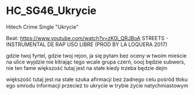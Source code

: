 # HC_SG46_Ukrycie
Hitech Crime Single "Ukrycie"

Beat: https://www.youtube.com/watch?v=zK0i_QRJBoA 
STREETS - INSTRUMENTAL DE RAP USO LIBRE (PROD BY LA LOQUERA 2017)

gdzie twoj fyrtel, gdzie twoj rejon, ja się pytam bez oceny
w twoim mieście na ulice
wyjdzie nie kitrając tego wcale
grupa czerń, oooj
będzie subwers, nie ten fame
większość tutaj jest na stałe
kiedy trzeba będzie dejm

większość tutaj jest na stałe
szuka afirmacji bez żadnego celu
pośród tłoku ego smrodu informacji
przecież to ukrycie 
w trybie życie natychmiastowym



